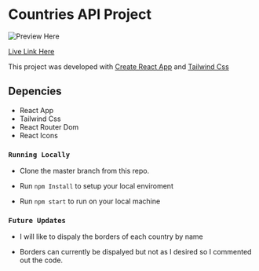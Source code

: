 # Countries API Project

![Preview Here](https://github.com/strakins/kodecamp/blob/main/countriesapiproject.jpg)

[Live Link Here](https://strakins.github.io/countries_demography)

This project was developed with [Create React App](https://github.com/facebook/create-react-app) and [Tailwind Css](https://tailwindcss.com/)

## Depencies

 - React App
 - Tailwind Css
 - React Router Dom
 - React Icons

### `Running Locally`

- Clone the master branch from this repo.

- Run `npm Install` to setup your local enviroment

- Run `npm start` to run on  your local machine

### `Future Updates`

- I will like to dispaly the borders of each country by name

- Borders can currently be dispalyed but not as I desired so I commented out the code.
